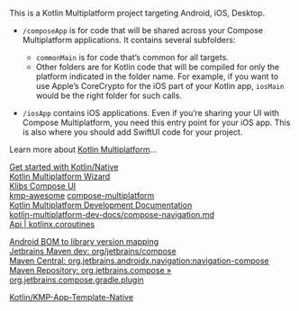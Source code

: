 This is a Kotlin Multiplatform project targeting Android, iOS, Desktop.

* `/composeApp` is for code that will be shared across your Compose Multiplatform applications.
  It contains several subfolders:
  - `commonMain` is for code that’s common for all targets.
  - Other folders are for Kotlin code that will be compiled for only the platform indicated in the folder name.
    For example, if you want to use Apple’s CoreCrypto for the iOS part of your Kotlin app,
    `iosMain` would be the right folder for such calls.

* `/iosApp` contains iOS applications. Even if you’re sharing your UI with Compose Multiplatform, 
  you need this entry point for your iOS app. This is also where you should add SwiftUI code for your project.


Learn more about [Kotlin Multiplatform](https://www.jetbrains.com/help/kotlin-multiplatform-dev/get-started.html)…

[Get started with Kotlin/Native](https://kotlinlang.org/docs/native-get-started.html)  
[Kotlin Multiplatform Wizard](https://kmp.jetbrains.com/)  
[Klibs Compose UI](https://klibs.io/?tags=Compose+UI)  
[kmp-awesome](https://github.com/terrakok/kmp-awesome)
[compose-multiplatform](https://github.com/JetBrains/compose-multiplatform)  
[Kotlin Multiplatform Development Documentation](https://www.jetbrains.com/help/kotlin-multiplatform-dev)  
[kotlin-multiplatform-dev-docs/compose-navigation.md](https://github.com/JetBrains/kotlin-multiplatform-dev-docs/blob/master/topics/compose/compose-navigation.md)  
[Api | kotlinx.coroutines](https://kotlinlang.org/api/kotlinx.coroutines)  

[Android BOM to library version mapping](https://developer.android.com/develop/ui/compose/bom/bom-mapping)  
[Jetbrains Maven dev: org/jetbrains/compose](https://maven.pkg.jetbrains.space/public/p/compose/dev/org/jetbrains/compose/)  
[Maven Central: org.jetbrains.androidx.navigation:navigation-compose](https://central.sonatype.com/artifact/org.jetbrains.androidx.navigation/navigation-compose)  
[Maven Repository: org.jetbrains.compose » org.jetbrains.compose.gradle.plugin](https://mvnrepository.com/artifact/org.jetbrains.compose/org.jetbrains.compose.gradle.plugin)

[Kotlin/KMP-App-Template-Native](https://github.com/Kotlin/KMP-App-Template-Native)
